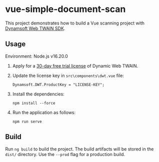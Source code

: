 # vue-simple-document-scan

This project demonstrates how to build a Vue scanning project with [Dynamsoft Web TWAIN SDK](https://www.dynamsoft.com/web-twain/overview/).

## Usage
Environment: Node.js v16.20.0
1. Apply for a [30-day free trial license](https://www.dynamsoft.com/customer/license/trialLicense?product=dwt) of Dynamic Web TWAIN.

2. Update the license key in `src\components\dwt.vue` file:

   ```
   Dynamsoft.DWT.ProductKey = "LICENSE-KEY";
   ```

3. Install the dependencies:

   ```
   npm install --force
   ```

4. Run the application as follows:

   ```
   npm run serve
   ```


## Build

Run `ng build` to build the project. The build artifacts will be stored in the `dist/` directory. Use the `--prod` flag for a production build.